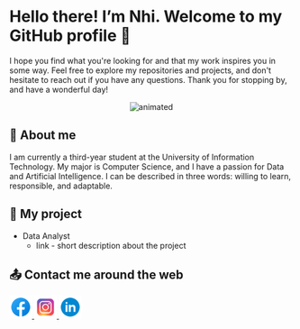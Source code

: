 <!--
**tnhi1821/tnhi1821** is a ✨ _special_ ✨ repository because its `README.md` (this file) appears on your GitHub profile -->

# Hello there! I’m Nhi. Welcome to my GitHub profile 🎉
I hope you find what you're looking for and that my work inspires you in some way. Feel free to explore my repositories and projects, and don't hesitate to reach out if you have any questions. Thank you for stopping by, and have a wonderful day!

<p align="center">
  <img src="https://github.com/tnhi1821/tnhi1821/assets/127578200/75e92332-3808-453d-9eef-6a2c0c6f6920" alt="animated" />
</p>

## 🌻 About me
I am currently a third-year student at the University of Information Technology. My major is Computer Science, and I have a passion for Data and Artificial Intelligence. I can be described in three words: willing to learn, responsible, and adaptable.

## 🚀 My project
- Data Analyst
    - link - short description about the project

## 📤 Contact me around the web
<div id="badges">
  <a href="https://www.facebook.com/tuyetnhi1821/">
    <img src="https://github.com/tnhi1821/tnhi1821/blob/main/social%20buttons/icons8-facebook-240.png" alt="Facebook" height="40"/>
  </a>
  <a href="https://www.instagram.com/tuyetnhi1821/">
    <img src="https://github.com/tnhi1821/tnhi1821/blob/main/social%20buttons/icons8-instagram-240.png" alt="Instagram" height="40"/>
  </a>
  <a href="https://www.linkedin.com/in/tr%E1%BA%A7n-tuy%E1%BA%BFt-nhi-1989a0290/">
    <img src="https://github.com/tnhi1821/tnhi1821/blob/main/social%20buttons/icons8-linkedin-240.png" alt="LinkedIn" height="40"/>
  </a>
</div>
